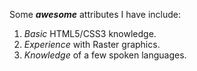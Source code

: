 Some _**awesome**_ attributes I have include:
1. _Basic_ HTML5/CSS3 knowledge.
2. _Experience_ with Raster graphics.
3. _Knowledge_ of a few spoken languages.
